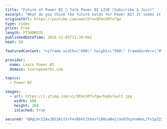 ```yaml
---
title: "Future of Power BI 🔴 Talk Power BI LIVE (Subscribe & Join)"
excerpt: "What do you think the future holds for Power BI? It seems it's growing at an amazing pace.  What do you think is fueling this growth and would it continue to do so? Are there challenges ahead for Power BI?   ✅ Subscribe and click the 🔔 to join me 🔴 LIVE. Discuss the latest in Power BI and ask any Power"
originalUrl: https://youtube.com/watch?v=QFmsSRfu7gw
type: video
price: Free
length: PT3H9M53S
publishedDateTime: 2018-12-05T11:34:06Z
heat: 50

featuredContent: "<iframe width=\"800\" height=\"500\" frameborder=\"0\" src=\"https://www.youtube.com/embed/QFmsSRfu7gw\" allow=\"accelerometer; autoplay; encrypted-media; gyroscope; picture-in-picture\" allowfullscreen></iframe>"

provider:
  name: Learn Power BI
  domain: learnpowerbi.com

topics:
  - Power BI

images:
  - url: https://i.ytimg.com/vi/QFmsSRfu7gw/hqdefault.jpg
    width: 480
    height: 360
    isCached: true

secured: "QHqLmr2ZAx2BS2AiYSrF4sB6VtZt6esT1BNiwNe2/Uw93hynnmHaLJTv1pZZs8btFjoRM5N9OHtDM9lTgTNg9x7BFbgAUVUtODCAvgiZ5qrP85wbxExf3iYaF+E80itdlmUWbwc8wV6LkuMVSpIs3M9kAkdZ4ttQr1ZXvyYG7KB1e0Hei65jXAKjyQKRs9/pY65Ei9vcOGUNponyInl6kCtKJpFCGHzg70iHyNtgTcJVSDKkG7eLeRjvpXkfugPia2fiCbFmVeQforS8kuxTu+MIhkHXlAJ4jnoZuxLFrFaxBiRR4ZO1YiWSCvP/PFC5+GICiJrmFu6N+85HcP3J1B2L+iNiElYl7Qpmds6HXwka+oP2wYf7o9aFMiZ1mge2NhnypxSxT3+y5zMvPzL/5g==;Brb2AxoARX9ZqO9hZDhUXw=="
---
```


